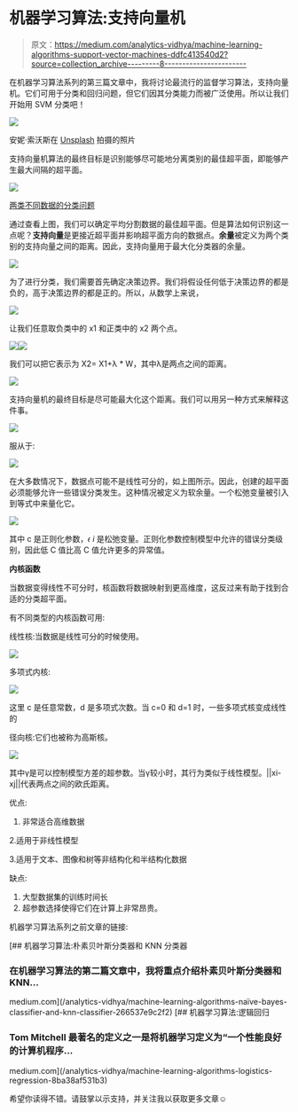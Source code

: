 # 机器学习算法:支持向量机

> 原文：<https://medium.com/analytics-vidhya/machine-learning-algorithms-support-vector-machines-ddfc413540d2?source=collection_archive---------8----------------------->

在机器学习算法系列的第三篇文章中，我将讨论最流行的监督学习算法，支持向量机。它们可用于分类和回归问题，但它们因其分类能力而被广泛使用。所以让我们开始用 SVM 分类吧！

![](img/29ab812ca49037b88bf79e26766a5277.png)

安妮·索沃斯在 [Unsplash](https://unsplash.com?utm_source=medium&utm_medium=referral) 拍摄的照片

支持向量机算法的最终目标是识别能够尽可能地分离类别的最佳超平面，即能够产生最大间隔的超平面。

![](img/9698b47427b7c2e6b53023f9868b7836.png)

[两类不同数据的分类问题](https://exeter-data-analytics.github.io/MachineLearning/supervised-learning-1.html)

通过查看上图，我们可以确定平均分割数据的最佳超平面。但是算法如何识别这一点呢？**支持向量**是更接近超平面并影响超平面方向的数据点。**余量**被定义为两个类别的支持向量之间的距离。因此，支持向量用于最大化分类器的余量。

![](img/f0672392d8003ee8df1aef0f3bfd981e.png)

为了进行分类，我们需要首先确定决策边界。我们将假设任何低于决策边界的都是负的，高于决策边界的都是正的。所以，从数学上来说，

![](img/5602f7bb1966941a25925807711cc47f.png)

让我们任意取负类中的 x1 和正类中的 x2 两个点。

![](img/0df0dd9a491dfbae0ce444558f89ec28.png)![](img/136e6990b5c10f6ecbe9c5ba40475f6d.png)

我们可以把它表示为 X2= X1+λ * W，其中λ是两点之间的距离。

![](img/555f6f8f393fa38994e67c27be944dcf.png)

支持向量机的最终目标是尽可能最大化这个距离。我们可以用另一种方式来解释这件事。

![](img/fbc9de5c74f10a8219dfaa429eaf224a.png)

服从于:

![](img/ea2e7d5e63ea78871a4ec5eeaa3037b4.png)

在大多数情况下，数据点可能不是线性可分的，如上图所示。因此，创建的超平面必须能够允许一些错误分类发生。这种情况被定义为软余量。一个松弛变量被引入到等式中来量化它。

![](img/185e1202d652bdafc33c0d7d42a7f4ba.png)

其中 c 是正则化参数，𝜖 *i* 是松弛变量。正则化参数控制模型中允许的错误分类级别，因此低 C 值比高 C 值允许更多的异常值。

**内核函数**

当数据变得线性不可分时，核函数将数据映射到更高维度，这反过来有助于找到合适的分类超平面。

有不同类型的内核函数可用:

线性核:当数据是线性可分的时候使用。

![](img/2e34776b5317621b3b2f06c7376a8d9a.png)

多项式内核:

![](img/fb6b8830fe3cadb0f9c6a9331b1891e4.png)

这里 c 是任意常数，d 是多项式次数。当 c=0 和 d=1 时，一些多项式核变成线性的

径向核:它们也被称为高斯核。

![](img/2e403eb754b3d372dfcb5fad2466da8c.png)

其中γ是可以控制模型方差的超参数。当γ较小时，其行为类似于线性模型。||xi-xj||代表两点之间的欧氏距离。

优点:

1.  非常适合高维数据

2.适用于非线性模型

3.适用于文本、图像和树等非结构化和半结构化数据

缺点:

1.  大型数据集的训练时间长
2.  超参数选择使得它们在计算上非常昂贵。

机器学习算法系列之前文章的链接:

[](/analytics-vidhya/machine-learning-algorithms-naïve-bayes-classifier-and-knn-classifier-266537e9c2f2) [## 机器学习算法:朴素贝叶斯分类器和 KNN 分类器

### 在机器学习算法的第二篇文章中，我将重点介绍朴素贝叶斯分类器和 KNN…

medium.com](/analytics-vidhya/machine-learning-algorithms-naïve-bayes-classifier-and-knn-classifier-266537e9c2f2) [](/analytics-vidhya/machine-learning-algorithms-logistics-regression-8ba38af531b3) [## 机器学习算法:逻辑回归

### Tom Mitchell 最著名的定义之一是将机器学习定义为“一个性能良好的计算机程序…

medium.com](/analytics-vidhya/machine-learning-algorithms-logistics-regression-8ba38af531b3) 

希望你读得不错。请鼓掌以示支持，并关注我以获取更多文章☺